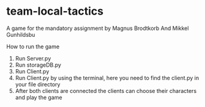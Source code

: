 # team-local-tactics
A game for the mandatory assignment by Magnus Brodtkorb And Mikkel Gunhildsbu

How to run the game

1. Run Server.py
2. Run storageDB.py
3. Run Client.py 
4. Run Client.py by using the terminal, here you need to find the client.py in your file directory
5. After both clients are connected the clients can choose their characters and play the game

